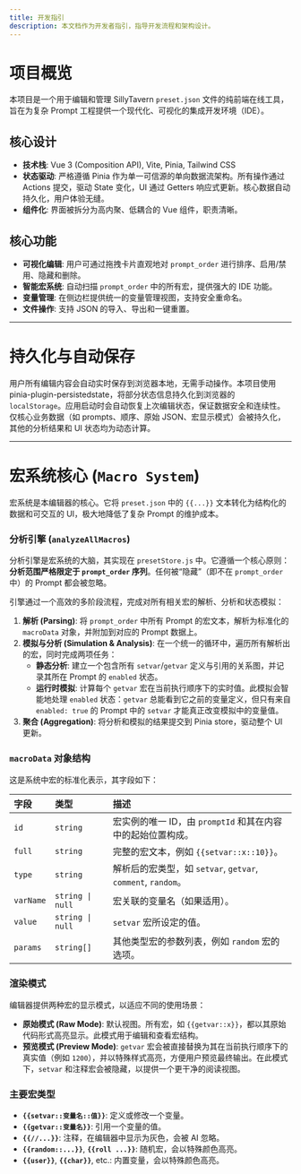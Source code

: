 ```yaml
---
title: 开发指引
description: 本文档作为开发者指引，指导开发流程和架构设计。
---
```


# 项目概览

本项目是一个用于编辑和管理 SillyTavern `preset.json` 文件的纯前端在线工具，旨在为复杂 Prompt 工程提供一个现代化、可视化的集成开发环境（IDE）。

## 核心设计

- **技术栈**: Vue 3 (Composition API), Vite, Pinia, Tailwind CSS
- **状态驱动**: 严格遵循 Pinia 作为单一可信源的单向数据流架构。所有操作通过 Actions 提交，驱动 State 变化，UI 通过 Getters 响应式更新。核心数据自动持久化，用户体验无缝。
- **组件化**: 界面被拆分为高内聚、低耦合的 Vue 组件，职责清晰。

## 核心功能

- **可视化编辑**: 用户可通过拖拽卡片直观地对 `prompt_order` 进行排序、启用/禁用、隐藏和删除。
- **智能宏系统**: 自动扫描 `prompt_order` 中的所有宏，提供强大的 IDE 功能。
- **变量管理**: 在侧边栏提供统一的变量管理视图，支持安全重命名。
- **文件操作**: 支持 JSON 的导入、导出和一键重置。

---

# 持久化与自动保存

用户所有编辑内容会自动实时保存到浏览器本地，无需手动操作。本项目使用 pinia-plugin-persistedstate，将部分状态信息持久化到浏览器的 `localStorage`。应用启动时会自动恢复上次编辑状态，保证数据安全和连续性。仅核心业务数据（如 prompts、顺序、原始 JSON、宏显示模式）会被持久化，其他的分析结果和 UI 状态均为动态计算。

---

# 宏系统核心 (`Macro System`)

宏系统是本编辑器的核心。它将 `preset.json` 中的 `{{...}}` 文本转化为结构化的数据和可交互的 UI，极大地降低了复杂 Prompt 的维护成本。

### 分析引擎 (`analyzeAllMacros`)

分析引擎是宏系统的大脑，其实现在 `presetStore.js` 中。它遵循一个核心原则：**分析范围严格限定于 `prompt_order` 序列**。任何被“隐藏”（即不在 `prompt_order` 中）的 Prompt 都会被忽略。

引擎通过一个高效的多阶段流程，完成对所有相关宏的解析、分析和状态模拟：

1.  **解析 (Parsing)**: 将 `prompt_order` 中所有 Prompt 的宏文本，解析为标准化的 `macroData` 对象，并附加到对应的 Prompt 数据上。
2.  **模拟与分析 (Simulation & Analysis)**: 在一个统一的循环中，遍历所有解析出的宏，同时完成两项任务：
    - **静态分析**: 建立一个包含所有 `setvar`/`getvar` 定义与引用的关系图，并记录其所在 Prompt 的 `enabled` 状态。
    - **运行时模拟**: 计算每个 `getvar` 宏在当前执行顺序下的实时值。此模拟会智能地处理 `enabled` 状态：`getvar` 总能看到它之前的变量定义，但只有来自 `enabled: true` 的 Prompt 中的 `setvar` 才能真正改变模拟中的变量值。
3.  **聚合 (Aggregation)**: 将分析和模拟的结果提交到 Pinia store，驱动整个 UI 更新。

### `macroData` 对象结构

这是系统中宏的标准化表示，其字段如下：

| 字段      | 类型             | 描述                                                         |
| :-------- | :--------------- | :----------------------------------------------------------- |
| `id`      | `string`         | 宏实例的唯一 ID，由 `promptId` 和其在内容中的起始位置构成。  |
| `full`    | `string`         | 完整的宏文本，例如 `{{setvar::x::10}}`。                     |
| `type`    | `string`         | 解析后的宏类型，如 `setvar`, `getvar`, `comment`, `random`。 |
| `varName` | `string \| null` | 宏关联的变量名（如果适用）。                                 |
| `value`   | `string \| null` | `setvar` 宏所设定的值。                                      |
| `params`  | `string[]`       | 其他类型宏的参数列表，例如 `random` 宏的选项。               |

### 渲染模式

编辑器提供两种宏的显示模式，以适应不同的使用场景：

- **原始模式 (Raw Mode)**: 默认视图。所有宏，如 `{{getvar::x}}`，都以其原始代码形式高亮显示。此模式用于编辑和查看宏结构。
- **预览模式 (Preview Mode)**: `getvar` 宏会被直接替换为其在当前执行顺序下的真实值（例如 `1200`），并以特殊样式高亮，方便用户预览最终输出。在此模式下，`setvar` 和注释宏会被隐藏，以提供一个更干净的阅读视图。

### 主要宏类型

- **`{{setvar::变量名::值}}`**: 定义或修改一个变量。
- **`{{getvar::变量名}}`**: 引用一个变量的值。
- **`{{//...}}`**: 注释，在编辑器中显示为灰色，会被 AI 忽略。
- **`{{random::...}}`**, **`{{roll ...}}`**: 随机宏，会以特殊颜色高亮。
- **`{{user}}`**, **`{{char}}`**, etc.: 内置变量，会以特殊颜色高亮。
